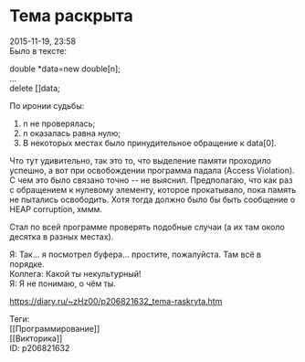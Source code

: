 Тема раскрыта
==============

   
 2015-11-19, 23:58   
  Было в тексте:   
   
 double \*data=new double[n];   
 ...   
 delete []data;   
   
 По иронии судьбы:   
 1. n не проверялась;   
 2. n оказалась равна нулю;   
 3. В некоторых местах было принудительное обращение к data[0].   
   
 Что тут удивительно, так это то, что выделение памяти проходило успешно, а вот при освобождении программа падала (Access Violation). С чем это было связано точно -- не выяснил. Предполагаю, что как раз с обращением к нулевому элементу, которое прокатывало, пока память не пытались освободить. Хотя тогда должно было бы быть сообщение о HEAP corruption, хммм.   
   
 Стал по всей программе проверять подобные случаи (а их там около десятка в разных местах).   
   
 Я: Так... я посмотрел буфера... простите, пожалуйста. Там всё в порядке.   
 Коллега: Какой ты некультурный!   
 Я: Я не понимаю, о чём ты.   
    
 <https://diary.ru/~zHz00/p206821632_tema-raskryta.htm>   
   
 Теги:   
 [[Программирование]]   
 [[Викторика]]   
 ID: p206821632